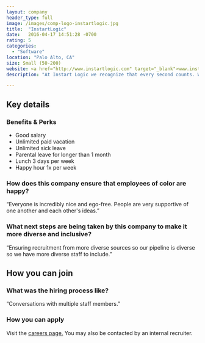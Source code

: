 ```yaml
---
layout: company
header_type: full
image: /images/comp-logo-instartlogic.jpg
title:  "InstartLogic"
date:   2016-04-17 14:51:28 -0700
rating: 5
categories:
  - "Software"
location: "Palo Alto, CA"
size: Small (50-200)
website: <a href="http://www.instartlogic.com" target="_blank">www.instartlogic.com</a>
description: "At Instart Logic we recognize that every second counts. We strive for high performance in every aspect of our lives, whether we’re accelerating the web, crafting unique customer solutions, or racing for first place in Mario Kart."

---
```


## Key details

<div class="company-results_benefits">
  <h3>Benefits &amp; Perks</h3>
  <ul>
    <li>Good salary</li>
    <li>Unlimited paid vacation</li>
    <li>Unlimited sick leave</li>
    <li>Parental leave for longer than 1 month</li>
    <li>Lunch 3 days per week</li>
    <li>Happy hour 1x per week</li>
  </ul>
</div>

<div class="company-results_happiness">
  <h3>How does this company ensure that employees of color are happy?</h3>

  <p>“Everyone is incredibly nice and ego-free. People are very supportive of one another and each other's ideas.”</p>
</div>

<div class="company-results_nextsteps">
  <h3>What next steps are being taken by this company to make it more diverse and inclusive?</h3>

  <p>“Ensuring recruitment from more diverse sources so our pipeline is diverse so we have more diverse staff to include.”</p>
</div>

<div class="donation-placeholder">
  <!-- Dynamically insert via JS please -->
</div>

## How you can join

<div class="company-results_hiringprocess">
  <h3>What was the hiring process like?</h3>
  <p>“Conversations with multiple staff members.”</p>
</div>

<div class="company-results_apply">
  <h3>How you can apply</h3>
  <p>Visit the <a href="http://ec2wc-website04.insnw.net/careers/available-positions" target="_blank">careers page.</a> You may also be contacted by an internal recruiter.</p>
</div>